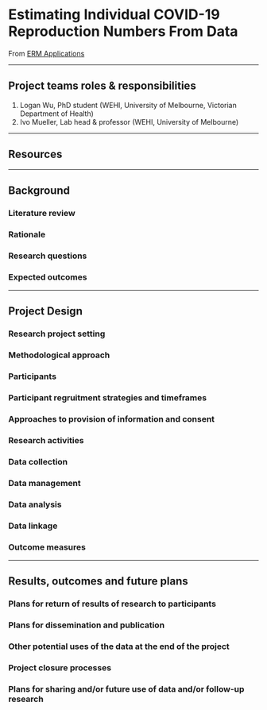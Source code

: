 # Estimating Individual COVID-19 Reproduction Numbers From Data

From [ERM Applications](https://au.forms.ethicalreviewmanager.com/Personalisation/DisplayPage/9)

---

## Project teams roles & responsibilities

1. Logan Wu, PhD student (WEHI, University of Melbourne, Victorian Department of Health)
2. Ivo Mueller, Lab head & professor (WEHI, University of Melbourne)

---

## Resources

---

## Background

### Literature review

### Rationale

### Research questions

### Expected outcomes

---

## Project Design

### Research project setting

### Methodological approach

### Participants

### Participant regruitment strategies and timeframes

### Approaches to provision of information and consent

### Research activities

### Data collection

### Data management

### Data analysis

### Data linkage

### Outcome measures

---

## Results, outcomes and future plans

### Plans for return of results of research to participants

### Plans for dissemination and publication

### Other potential uses of the data at the end of the project

### Project closure processes

### Plans for sharing and/or future use of data and/or follow-up research
